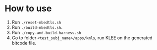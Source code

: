 # How to use

1. Run `./reset-mbedtls.sh`
2. Run `./build-mbedtls.sh`.
3. Run `./copy-and-build-harness.sh`
4. Go to folder `<test_subj_name>/apps/kmls`, run KLEE on the generated bitcode file.